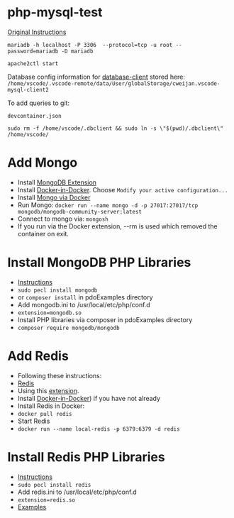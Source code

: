 # php-mysql-test

[Original Instructions](https://github.com/microsoft/vscode-dev-containers/tree/main/containers/php-mariadb)

```
mariadb -h localhost -P 3306  --protocol=tcp -u root --password=mariadb -D mariadb
```

```
apache2ctl start
```


Database config information for [database-client](https://database-client.com/#/document) stored here:
```/home/vscode/.vscode-remote/data/User/globalStorage/cweijan.vscode-mysql-client2```

To add queries to git:
```
devcontainer.json

sudo rm -f /home/vscode/.dbclient && sudo ln -s \"$(pwd)/.dbclient\"  /home/vscode/
```

# Add Mongo

* Install [MongoDB Extension](https://marketplace.visualstudio.com/items?itemName=mongodb.mongodb-vscode)
* Install [Docker-in-Docker](https://aaronblondeau.com/posts/november_2021/github-codespaces/). Choose ```Modify your active configuration...```
* Install [Mongo via Docker](https://www.mongodb.com/docs/manual/tutorial/install-mongodb-community-with-docker/)
* Run Mongo: ```docker run --name mongo -d -p 27017:27017/tcp mongodb/mongodb-community-server:latest```
* Connect to mongo via: ```mongosh```
* If you run via the Docker extension, --rm is used which removed the container on exit. 

# Install MongoDB PHP Libraries
* [Instructions](https://www.mongodb.com/developer/languages/php/php-setup/)
* ```sudo pecl install mongodb```
* or ```composer install``` in pdoExamples directory
* Add mongodb.ini to /usr/local/etc/php/conf.d
*   ```extension=mongodb.so```
* Install PHP libraries via composer in pdoExamples directory
*   ```composer require mongodb/mongodb```

# Add Redis

* Following these instructions:
*   [Redis](https://aaronblondeau.com/posts/november_2021/github-codespaces/)
*   Using this [extension](https://database-client.com/#/document).
* Install [Docker-in-Docker](https://aaronblondeau.com/posts/november_2021/github-codespaces/)) if you  have not already
* Install Redis in Docker:
*  ```docker pull redis```
* Start Redis
*  ```docker run --name local-redis -p 6379:6379 -d redis```

# Install Redis PHP Libraries
* [Instructions](https://developer.redis.com/develop/php/)
*   ```sudo pecl install redis```
* Add redis.ini to /usr/local/etc/php/conf.d
*   ```extension=redis.so```
* [Examples](https://github.com/redis-developer/redis-php-getting-started/)
